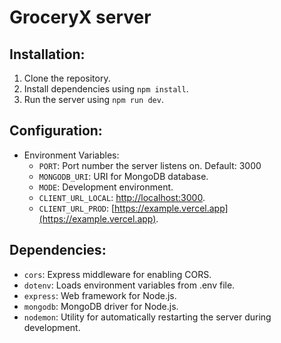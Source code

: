 ﻿# GroceryX server

## Installation:

1. Clone the repository.
2. Install dependencies using `npm install`.
3. Run the server using `npm run dev`.

## Configuration:

- Environment Variables:
  - `PORT`: Port number the server listens on. Default: 3000
  - `MONGODB_URI`: URI for MongoDB database.
  - `MODE`: Development environment.
  - `CLIENT_URL_LOCAL`: [http://localhost:3000](http://localhost:3000).
  - `CLIENT_URL_PROD`: [https://example.vercel.app](https://example.vercel.app).

## Dependencies:

- `cors`: Express middleware for enabling CORS.
- `dotenv`: Loads environment variables from .env file.
- `express`: Web framework for Node.js.
- `mongodb`: MongoDB driver for Node.js.
- `nodemon`: Utility for automatically restarting the server during development.
